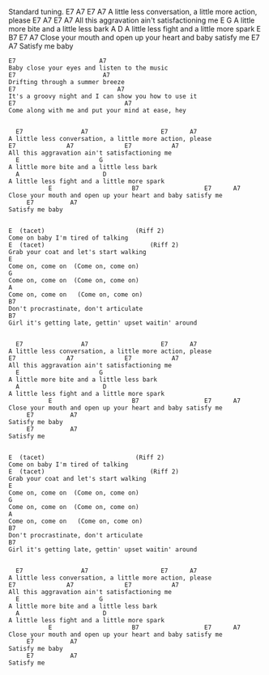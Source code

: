
Standard tuning.
      E7                A7                    E7      A7
    A little less conversation, a little more action, please
    E7              A7              E7           A7
    All this aggravation ain't satisfactioning me
      E                      G
    A little more bite and a little less bark
      A                       D
    A little less fight and a little more spark
               E                      B7                  E7      A7
    Close your mouth and open up your heart and baby satisfy me
         E7          A7
    Satisfy me baby


    E7                       A7
    Baby close your eyes and listen to the music
    E7                        A7
    Drifting through a summer breeze
    E7                            A7
    It's a groovy night and I can show you how to use it
    E7                              A7
    Come along with me and put your mind at ease, hey


      E7                A7                    E7      A7
    A little less conversation, a little more action, please
    E7              A7              E7           A7
    All this aggravation ain't satisfactioning me
      E                      G
    A little more bite and a little less bark
      A                       D
    A little less fight and a little more spark
               E                      B7                  E7      A7
    Close your mouth and open up your heart and baby satisfy me
         E7          A7
    Satisfy me baby


    E  (tacet)                         (Riff 2)
    Come on baby I'm tired of talking
    E  (tacet)                             (Riff 2)
    Grab your coat and let's start walking
    E
    Come on, come on  (Come on, come on)
    G
    Come on, come on  (Come on, come on)
    A
    Come on, come on   (Come on, come on)
    B7
    Don't procrastinate, don't articulate
    B7
    Girl it's getting late, gettin' upset waitin' around


      E7                A7                    E7      A7
    A little less conversation, a little more action, please
    E7              A7              E7           A7
    All this aggravation ain't satisfactioning me
      E                      G
    A little more bite and a little less bark
      A                       D
    A little less fight and a little more spark
               E                      B7                  E7      A7
    Close your mouth and open up your heart and baby satisfy me
         E7          A7
    Satisfy me baby
         E7          A7    
    Satisfy me 


    E  (tacet)                         (Riff 2)
    Come on baby I'm tired of talking
    E  (tacet)                             (Riff 2)
    Grab your coat and let's start walking
    E
    Come on, come on  (Come on, come on)
    G
    Come on, come on  (Come on, come on)
    A
    Come on, come on   (Come on, come on)
    B7
    Don't procrastinate, don't articulate
    B7
    Girl it's getting late, gettin' upset waitin' around


      E7                A7                    E7      A7
    A little less conversation, a little more action, please
    E7              A7              E7           A7
    All this aggravation ain't satisfactioning me
      E                      G
    A little more bite and a little less bark
      A                       D
    A little less fight and a little more spark
               E                      B7                  E7      A7
    Close your mouth and open up your heart and baby satisfy me
         E7          A7
    Satisfy me baby
         E7          A7    
    Satisfy me  

